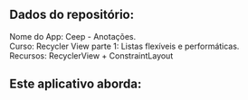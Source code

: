 ## Dados do repositório:
Nome do App: Ceep - Anotações.<br>
Curso: Recycler View parte 1: Listas flexíveis e performáticas.<br>
Recursos: RecyclerView + ConstraintLayout

## Este aplicativo aborda:
